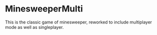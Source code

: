 # MinesweeperMulti

This is the classic game of minesweeper, reworked to include multiplayer mode as well as singleplayer. 
